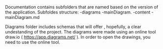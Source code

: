 Documentation contains subfolders that are named based on the version of the application.
Subfoldes structure:
    -diagrams
        -mainDiagram.
    -content
        -mainDiagram.md

Diagrams folder includes schemas that will offer , hopefully, a clear undestanding of the project.
The diagrams were made using an online tool draw.io ( https://app.diagrams.net/ ). In order to open the drawings, you need to use the online tool.

